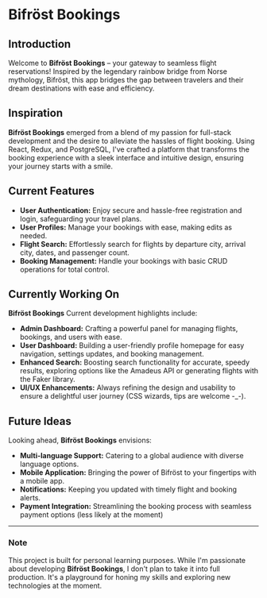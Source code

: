 # Bifröst Bookings

## Introduction

Welcome to **Bifröst Bookings** – your gateway to seamless flight reservations! Inspired by the legendary rainbow bridge from Norse mythology, Bifröst, this app bridges the gap between travelers and their dream destinations with ease and efficiency.

## Inspiration

**Bifröst Bookings** emerged from a blend of my passion for full-stack development and the desire to alleviate the hassles of flight booking. Using React, Redux, and PostgreSQL, I've crafted a platform that transforms the booking experience with a sleek interface and intuitive design, ensuring your journey starts with a smile.

## Current Features

- **User Authentication:** Enjoy secure and hassle-free registration and login, safeguarding your travel plans.
- **User Profiles:** Manage your bookings with ease, making edits as needed.
- **Flight Search:** Effortlessly search for flights by departure city, arrival city, dates, and passenger count.
- **Booking Management:** Handle your bookings with basic CRUD operations for total control.

## Currently Working On

**Bifröst Bookings** Current development highlights include:

- **Admin Dashboard:** Crafting a powerful panel for managing flights, bookings, and users with ease.
- **User Dashboard:** Building a user-friendly profile homepage for easy navigation, settings updates, and booking management.
- **Enhanced Search:** Boosting search functionality for accurate, speedy results, exploring options like the Amadeus API or generating flights with the Faker library.
- **UI/UX Enhancements:** Always refining the design and usability to ensure a delightful user journey (CSS wizards, tips are welcome -\_-).

## Future Ideas

Looking ahead, **Bifröst Bookings** envisions:

- **Multi-language Support:** Catering to a global audience with diverse language options.
- **Mobile Application:** Bringing the power of Bifröst to your fingertips with a mobile app.
- **Notifications:** Keeping you updated with timely flight and booking alerts.
- **Payment Integration:** Streamlining the booking process with seamless payment options (less likely at the moment)

---

### Note

This project is built for personal learning purposes. While I'm passionate about developing **Bifröst Bookings**, I don't plan to take it into full production. It's a playground for honing my skills and exploring new technologies at the moment.
